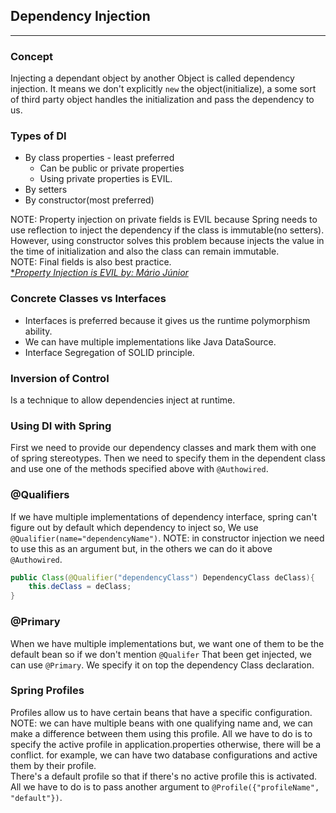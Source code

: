 ## Dependency Injection
***
### Concept
Injecting a dependant object by another Object is called dependency injection.
It means we don't explicitly `new` the object(initialize), a some sort of third
party object handles the initialization and pass the dependency to us.

### Types of DI
* By class properties - least preferred
  * Can be public or private properties
  * Using private properties is EVIL. 
* By setters
* By constructor(most preferred)

NOTE: Property injection on private fields is EVIL because Spring needs to use reflection
to inject the dependency if the class is immutable(no setters). However, using constructor
solves this problem because injects the value in the time of initialization and also the 
class can remain immutable.
<br>
NOTE: Final fields is also best practice.
<br>
[**Property Injection is EVIL by: Mário Júnior*](https://www.linkedin.com/pulse/avoid-private-field-dependency-injection-here-why-m%C3%A1rio-j%C3%BAnior/)

### Concrete Classes vs Interfaces
* Interfaces is preferred because it gives us the runtime polymorphism ability.
* We can have multiple implementations like Java DataSource.
* Interface Segregation of SOLID principle.

### Inversion of Control
Is a technique to allow dependencies inject at runtime.

### Using DI with Spring
First we need to provide our dependency classes and mark them with one of spring stereotypes.
Then we need to specify them in the dependent class and use one of the methods specified above
with `@Authowired`.

### @Qualifiers
If we have multiple implementations of dependency interface, spring can't figure out
by default which dependency to inject so, We use `@Qualifier(name="dependencyName")`.
NOTE: in constructor injection we need to use this as an argument but, in the others we can do it above `@Authowired`.
```java
public Class(@Qualifier("dependencyClass") DependencyClass deClass){
    this.deClass = deClass;    
}
```

### @Primary 
When we have multiple implementations but, we want one of them to be the default bean so if we don't mention `@Qualifer` 
That been get injected, we can use `@Primary`. We specify it on top the dependency Class declaration.

### Spring Profiles
Profiles allow us to have certain beans that have a specific configuration.
NOTE: we can have multiple beans with one qualifying name and, we can make a
difference between them using this profile. All we have to do is to specify
the active profile in application.properties otherwise, there will be a conflict.
for example, we can have two database configurations and active them by their
profile.
</br>
There's a default profile so that if there's no active profile this is activated.
All we have to do is to pass another argument to `@Profile({"profileName", "default"})`.

